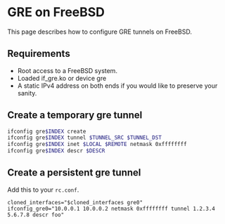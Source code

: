# GRE on FreeBSD

This page describes how to configure GRE tunnels on FreeBSD.

## Requirements

* Root access to a FreeBSD system.
* Loaded if_gre.ko or device gre
* A static IPv4 address on both ends if you would like to preserve your sanity.

## Create a temporary gre tunnel

```bash
ifconfig gre$INDEX create
ifconfig gre$INDEX tunnel $TUNNEL_SRC $TUNNEL_DST
ifconfig gre$INDEX inet $LOCAL $REMOTE netmask 0xffffffff
ifconfig gre$INDEX descr $DESCR
```

## Create a persistent gre tunnel

Add this to your `rc.conf`.

```
cloned_interfaces="$cloned_interfaces gre0"
ifconfig_gre0="10.0.0.1 10.0.0.2 netmask 0xffffffff tunnel 1.2.3.4 5.6.7.8 descr foo"
```
